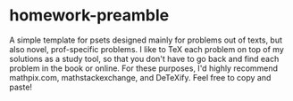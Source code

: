 # homework-preamble

A simple template for psets designed mainly for problems out of texts, but also novel, prof-specific problems.
I like to TeX each problem on top of my solutions as a study tool, so that you don't have to go back and find each problem in the book or online.
For these purposes, I'd highly recommend mathpix.com, mathstackexchange, and DeTeXify.
Feel free to copy and paste!
